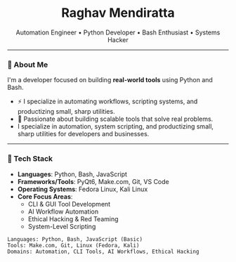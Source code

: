 <h1 align="center">Raghav Mendiratta</h1>
<p align="center">
   Automation Engineer • Python Developer • Bash Enthusiast • Systems Hacker
</p>

---

### 🧠 About Me

I'm a developer focused on building **real-world tools** using Python and Bash. 
- ⚡ I specialize in automating workflows, scripting systems, and productizing small, sharp utilities.
- 🧠 Passionate about building scalable tools that solve real problems.
- I specialize in automation, system scripting, and productizing small, sharp utilities for developers and businesses.

---

### 🧰 Tech Stack

- **Languages**: Python, Bash, JavaScript  
- **Frameworks/Tools**: PyQt6, Make.com, Git, VS Code  
- **Operating Systems**: Fedora Linux, Kali Linux  
- **Core Focus Areas**:
  - CLI & GUI Tool Development  
  - AI Workflow Automation
  - Ethical Hacking & Red Teaming
  - System-Level Scripting
```text
Languages: Python, Bash, JavaScript (Basic)  
Tools: Make.com, Git, Linux (Fedora, Kali)  
Domains: Automation, CLI Tools, AI Workflows, Ethical Hacking
